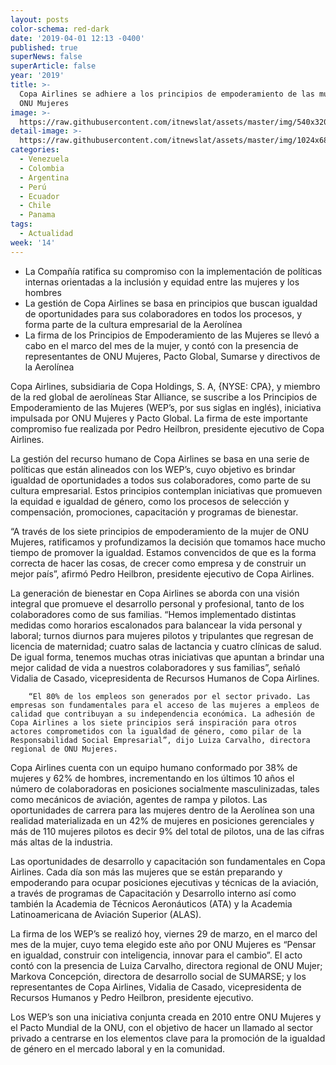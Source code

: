 ```yaml
---
layout: posts
color-schema: red-dark
date: '2019-04-01 12:13 -0400'
published: true
superNews: false
superArticle: false
year: '2019'
title: >-
  Copa Airlines se adhiere a los principios de empoderamiento de las mujeres de
  ONU Mujeres
image: >-
  https://raw.githubusercontent.com/itnewslat/assets/master/img/540x320/Copa-Mujeres-ONU-p.jpg
detail-image: >-
  https://raw.githubusercontent.com/itnewslat/assets/master/img/1024x680/Copa-Mujeres-ONU-g.jpg
categories:
  - Venezuela
  - Colombia
  - Argentina
  - Perú
  - Ecuador
  - Chile
  - Panama
tags:
  - Actualidad
week: '14'
---
```

- La Compañía ratifica su compromiso con la implementación de políticas internas orientadas a la inclusión y equidad entre las mujeres y los hombres
- La gestión de Copa Airlines se basa en principios que buscan igualdad de oportunidades para sus colaboradores en todos los procesos, y forma parte de la cultura empresarial de la Aerolínea
- La firma de los Principios de Empoderamiento de las Mujeres se llevó a cabo en el marco del mes de la mujer, y contó con la presencia de representantes de ONU Mujeres, Pacto Global, Sumarse y directivos de la Aerolínea

Copa Airlines, subsidiaria de Copa Holdings, S. A, {NYSE: CPA}, y miembro de la red global de aerolíneas Star Alliance, se suscribe a los Principios de Empoderamiento de las Mujeres (WEP’s, por sus siglas en inglés), iniciativa impulsada por ONU Mujeres y Pacto Global. La firma de este importante compromiso fue realizada por Pedro Heilbron, presidente ejecutivo de Copa Airlines.

La gestión del recurso humano de Copa Airlines se basa en una serie de políticas que están alineados con los WEP’s, cuyo objetivo es brindar igualdad de oportunidades a todos sus colaboradores, como parte de su cultura empresarial. Estos principios contemplan iniciativas que promueven la equidad e igualdad de género, como los procesos de selección y compensación, promociones, capacitación y programas de bienestar.

“A través de los siete principios de empoderamiento de la mujer de ONU Mujeres, ratificamos y profundizamos la decisión que tomamos hace mucho tiempo de promover la igualdad. Estamos convencidos de que es la forma correcta de hacer las cosas, de crecer como empresa y de construir un mejor país”, afirmó Pedro Heilbron, presidente ejecutivo de Copa Airlines.

La generación de bienestar en Copa Airlines se aborda con una visión integral que promueve el desarrollo personal y profesional, tanto de los colaboradores como de sus familias. “Hemos implementado distintas medidas como horarios escalonados para balancear la vida personal y laboral; turnos diurnos para mujeres pilotos y tripulantes que regresan de licencia de maternidad; cuatro salas de lactancia y cuatro clínicas de salud. De igual forma, tenemos muchas otras iniciativas que apuntan a brindar una mejor calidad de vida a nuestros colaboradores y sus familias”, señaló Vidalia de Casado, vicepresidenta de Recursos Humanos de Copa Airlines.  

        “El 80% de los empleos son generados por el sector privado. Las empresas son fundamentales para el acceso de las mujeres a empleos de calidad que contribuyan a su independencia económica. La adhesión de Copa Airlines a los siete principios será inspiración para otros actores comprometidos con la igualdad de género, como pilar de la Responsabilidad Social Empresarial”, dijo Luiza Carvalho, directora regional de ONU Mujeres.

Copa Airlines cuenta con un equipo humano conformado por 38% de mujeres y 62% de hombres, incrementando en los últimos 10 años el número de colaboradoras en posiciones socialmente masculinizadas, tales como mecánicos de aviación, agentes de rampa y pilotos. Las oportunidades de carrera para las mujeres dentro de la Aerolínea son una realidad materializada en un 42% de mujeres en posiciones gerenciales y más de 110 mujeres pilotos es decir 9% del total de pilotos, una de las cifras más altas de la industria.

Las oportunidades de desarrollo y capacitación son fundamentales en Copa Airlines. Cada día son más las mujeres que se están preparando y empoderando para ocupar posiciones ejecutivas y técnicas de la aviación, a través de programas de Capacitación y Desarrollo interno así como también la Academia de Técnicos Aeronáuticos (ATA) y la Academia Latinoamericana de Aviación Superior (ALAS). 

La firma de los WEP’s se realizó hoy, viernes 29 de marzo, en el marco del mes de la mujer, cuyo tema elegido este año por ONU Mujeres es “Pensar en igualdad, construir con inteligencia, innovar para el cambio”. El acto contó con la presencia de Luiza Carvalho, directora regional de ONU Mujer; Markova Concepción, directora de desarrollo social de SUMARSE; y los representantes de Copa Airlines, Vidalia de Casado, vicepresidenta de Recursos Humanos y Pedro Heilbron, presidente ejecutivo.

Los WEP’s son una iniciativa conjunta creada en 2010 entre ONU Mujeres y el Pacto Mundial de la ONU, con el objetivo de hacer un llamado al sector privado a centrarse en los elementos clave para la promoción de la igualdad de género en el mercado laboral y en la comunidad.